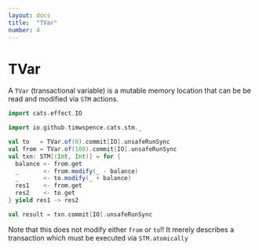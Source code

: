 ```yaml
---
layout: docs
title:  "TVar"
number: 4
---
```


# TVar

A `TVar` (transactional variable) is a mutable memory location that can be be
read and modified via `STM` actions.

```scala mdoc
import cats.effect.IO

import io.github.timwspence.cats.stm._

val to   = TVar.of(0).commit[IO].unsafeRunSync
val from = TVar.of(100).commit[IO].unsafeRunSync
val txn: STM[(Int, Int)] = for {
  balance <- from.get
  _       <- from.modify(_ - balance)
  _       <- to.modify(_ + balance)
  res1    <- from.get
  res2    <- to.get
} yield res1 -> res2

val result = txn.commit[IO].unsafeRunSync
```

Note that this does not modify either `from` or `to`!! It merely describes a
transaction which must be executed via `STM.atomically`
